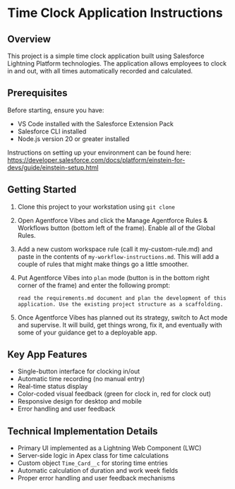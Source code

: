 # Time Clock Application Instructions

## Overview

This project is a simple time clock application built using Salesforce Lightning Platform technologies. The application allows employees to clock in and out, with all times automatically recorded and calculated.

## Prerequisites

Before starting, ensure you have:

- VS Code installed with the Salesforce Extension Pack
- Salesforce CLI installed
- Node.js version 20 or greater installed

Instructions on setting up your environment can be found here: <https://developer.salesforce.com/docs/platform/einstein-for-devs/guide/einstein-setup.html>

## Getting Started

1. Clone this project to your workstation using `git clone`
2. Open Agentforce Vibes and click the Manage Agentforce Rules & Workflows button (bottom left of the frame). Enable all of the Global Rules.
3. Add a new custom workspace rule (call it my-custom-rule.md) and paste in the contents of `my-workflow-instructions.md`. This will add a couple of rules that might make things go a little smoother.
4. Put Agentforce Vibes into `plan` mode (button is in the bottom right corner of the frame) and enter the following prompt:

   ```text
   read the requirements.md document and plan the development of this application. Use the existing project structure as a scaffolding.
   ```

5. Once Agentforce Vibes has planned out its strategy, switch to Act mode and supervise. It will build, get things wrong, fix it, and eventually with some of your guidance get to a deployable app.

## Key App Features

- Single-button interface for clocking in/out
- Automatic time recording (no manual entry)
- Real-time status display
- Color-coded visual feedback (green for clock in, red for clock out)
- Responsive design for desktop and mobile
- Error handling and user feedback

## Technical Implementation Details

- Primary UI implemented as a Lightning Web Component (LWC)
- Server-side logic in Apex class for time calculations
- Custom object `Time_Card__c` for storing time entries
- Automatic calculation of duration and work week fields
- Proper error handling and user feedback mechanisms
